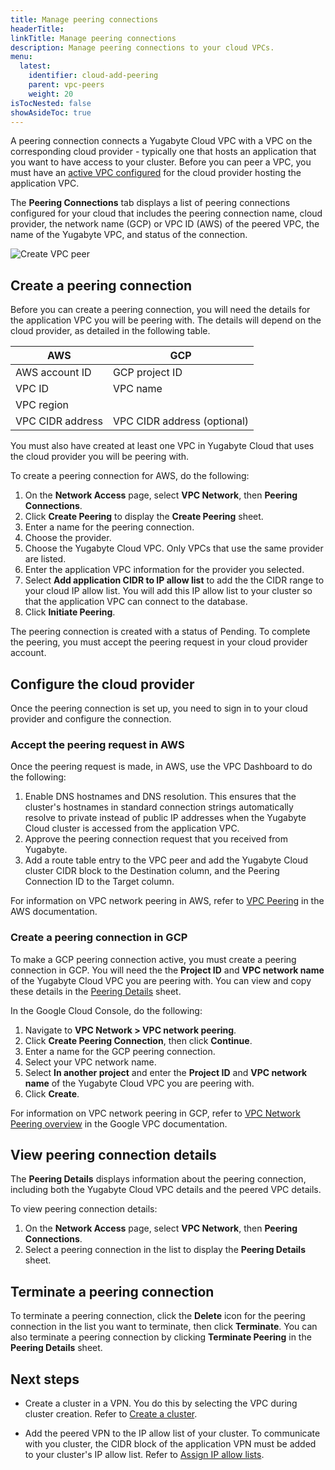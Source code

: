 ```yaml
---
title: Manage peering connections
headerTitle: 
linkTitle: Manage peering connections
description: Manage peering connections to your cloud VPCs.
menu:
  latest:
    identifier: cloud-add-peering
    parent: vpc-peers
    weight: 20
isTocNested: false
showAsideToc: true
---
```


A peering connection connects a Yugabyte Cloud VPC with a VPC on the corresponding cloud provider - typically one that hosts an application that you want to have access to your cluster. Before you can peer a VPC, you must have an [active VPC configured](../cloud-add-vpc/) for the cloud provider hosting the application VPC.

The **Peering Connections** tab displays a list of peering connections configured for your cloud that includes the peering connection name, cloud provider, the network name (GCP) or VPC ID (AWS) of the peered VPC, the name of the Yugabyte VPC, and status of the connection.

![Create VPC peer](/images/yb-cloud/cloud-networking-vpc.png)

## Create a peering connection

Before you can create a peering connection, you will need the details for the application VPC you will be peering with. The details will depend on the cloud provider, as detailed in the following table.

| AWS | GCP |
| --- | --- |
| AWS account ID | GCP project ID |
| VPC ID | VPC name |
| VPC region | |
| VPC CIDR address | VPC CIDR address (optional) |

You must also have created at least one VPC in Yugabyte Cloud that uses the cloud provider you will be peering with.

To create a peering connection for AWS, do the following:

1. On the **Network Access** page, select **VPC Network**, then **Peering Connections**.
1. Click **Create Peering** to display the **Create Peering** sheet.
1. Enter a name for the peering connection.
1. Choose the provider.
1. Choose the Yugabyte Cloud VPC. Only VPCs that use the same provider are listed.
1. Enter the application VPC information for the provider you selected.
1. Select **Add application CIDR to IP allow list** to add the the CIDR range to your cloud IP allow list. You will add this IP allow list to your cluster so that the application VPC can connect to the database.
1. Click **Initiate Peering**.

The peering connection is created with a status of Pending. To complete the peering, you must accept the peering request in your cloud provider account.

## Configure the cloud provider

Once the peering connection is set up, you need to sign in to your cloud provider and configure the connection.

### Accept the peering request in AWS

Once the peering request is made, in AWS, use the VPC Dashboard to do the following:

1. Enable DNS hostnames and DNS resolution. This ensures that the cluster's hostnames in standard connection strings automatically resolve to private instead of public IP addresses when the Yugabyte Cloud cluster is accessed from the application VPC.
1. Approve the peering connection request that you received from Yugabyte.
1. Add a route table entry to the VPC peer and add the Yugabyte Cloud cluster CIDR block to the Destination column, and the Peering Connection ID to the Target column.

For information on VPC network peering in AWS, refer to [VPC Peering](https://docs.aws.amazon.com/vpc/latest/userguide/vpc-peering.html.) in the AWS documentation.

### Create a peering connection in GCP

To make a GCP peering connection active, you must create a peering connection in GCP. You will need the the **Project ID** and **VPC network name** of the Yugabyte Cloud VPC you are peering with. You can view and copy these details in the [Peering Details](#view-peering-connection-details) sheet.

In the Google Cloud Console, do the following:

1. Navigate to **VPC Network > VPC network peering**.
1. Click **Create Peering Connection**, then click **Continue**.
1. Enter a name for the GCP peering connection.
1. Select your VPC network name.
1. Select **In another project** and enter the **Project ID** and **VPC network name** of the Yugabyte Cloud VPC you are peering with.
1. Click **Create**.

For information on VPC network peering in GCP, refer to [VPC Network Peering overview](https://cloud.google.com/vpc/docs/vpc-peering.) in the Google VPC documentation.

## View peering connection details

The **Peering Details** displays information about the peering connection, including both the Yugabyte Cloud VPC details and the peered VPC details.

To view peering connection details:

1. On the **Network Access** page, select **VPC Network**, then **Peering Connections**.
1. Select a peering connection in the list to display the **Peering Details** sheet.

## Terminate a peering connection

To terminate a peering connection, click the **Delete** icon for the peering connection in the list you want to terminate, then click **Terminate**. You can also terminate a peering connection by clicking **Terminate Peering** in the **Peering Details** sheet.

## Next steps

- Create a cluster in a VPN. You do this by selecting the VPC during cluster creation. Refer to [Create a cluster](../../../cloud-basics/create-clusters).

- Add the peered VPN to the IP allow list of your cluster. To communicate with you cluster, the CIDR block of the application VPN must be added to your cluster's IP allow list. Refer to [Assign IP allow lists](../../../cloud-basics/add-connections).
